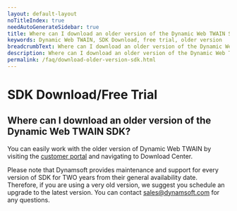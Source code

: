 ```yaml
---
layout: default-layout
noTitleIndex: true
needAutoGenerateSidebar: true
title: Where can I download an older version of the Dynamic Web TWAIN SDK?
keywords: Dynamic Web TWAIN, SDK Download, free trial, older version
breadcrumbText: Where can I download an older version of the Dynamic Web TWAIN SDK?
description: Where can I download an older version of the Dynamic Web TWAIN SDK?
permalink: /faq/download-older-version-sdk.html
---
```


# SDK Download/Free Trial

## Where can I download an older version of the Dynamic Web TWAIN SDK?

You can easily work with the older version of Dynamic Web TWAIN by visiting the <a href="https://www.dynamsoft.com/customer/download" target="_blank">customer portal</a> and navigating to Download Center.

Please note that Dynamsoft provides maintenance and support for every version of SDK for TWO years from their general availability date. Therefore, if you are using a very old version, we suggest you schedule an upgrade to the latest version. You can contact <a href="mailto:sales@dynamsoft.com">sales@dynamsoft.com</a> for any questions.
